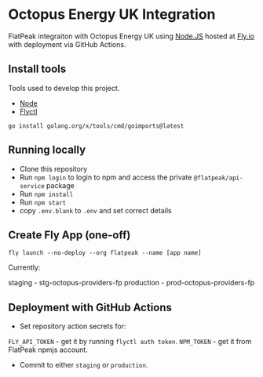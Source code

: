 # Octopus Energy UK Integration

FlatPeak integraiton with Octopus Energy UK using [Node.JS](<https://nodejs.dev/>) hosted at [Fly.io](https://fly.io) with deployment via GitHub Actions.

## Install tools

Tools used to develop this project.

- [Node](https://nodejs.dev)
- [Flyctl](https://fly.io/docs/flyctl/installing/)

```
go install golang.org/x/tools/cmd/goimports@latest
```

## Running locally

- Clone this repository
- Run `npm login` to login to npm and access the private `@flatpeak/api-service` package
- Run `npm install`
- Run `npm start`
- copy `.env.blank` to `.env` and set correct details

## Create Fly App (one-off)

`fly launch --no-deploy --org flatpeak --name [app name]`

Currently:

staging - stg-octopus-providers-fp
production - prod-octopus-providers-fp

## Deployment with GitHub Actions

- Set repository action secrets for:

`FLY_API_TOKEN` - get it by running `flyctl auth token`.
`NPM_TOKEN` - get it from FlatPeak npmjs account.

- Commit to either `staging` or `production`.
